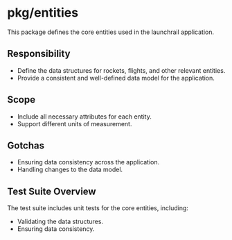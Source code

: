 # pkg/entities

This package defines the core entities used in the launchrail application.

## Responsibility

*   Define the data structures for rockets, flights, and other relevant entities.
*   Provide a consistent and well-defined data model for the application.

## Scope

*   Include all necessary attributes for each entity.
*   Support different units of measurement.

## Gotchas

*   Ensuring data consistency across the application.
*   Handling changes to the data model.

## Test Suite Overview

The test suite includes unit tests for the core entities, including:

*   Validating the data structures.
*   Ensuring data consistency.
